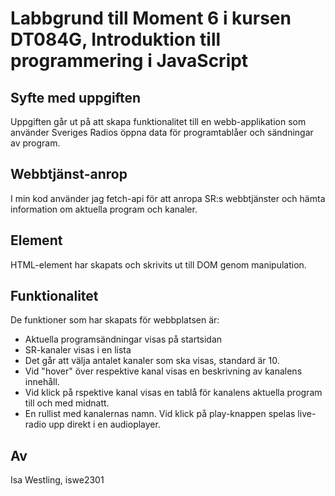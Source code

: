 # Labbgrund till Moment 6 i kursen DT084G, Introduktion till programmering i JavaScript

## Syfte med uppgiften
Uppgiften går ut på att skapa funktionalitet till en webb-applikation som använder Sveriges Radios öppna data för programtablåer och sändningar av program.

## Webbtjänst-anrop
I min kod använder jag fetch-api för att anropa SR:s webbtjänster och hämta information om aktuella program och kanaler.

## Element
HTML-element har skapats och skrivits ut till DOM genom manipulation.

## Funktionalitet
De funktioner som har skapats för webbplatsen är:
* Aktuella programsändningar visas på startsidan
* SR-kanaler visas i en lista
* Det går att välja antalet kanaler som ska visas, standard är 10.
* Vid "hover" över respektive kanal visas en beskrivning av kanalens innehåll.
* Vid klick på rspektive kanal visas en tablå för kanalens aktuella program till och med midnatt.
* En rullist med kanalernas namn. Vid klick på play-knappen spelas live-radio upp direkt i en audioplayer.

## Av
Isa Westling, iswe2301